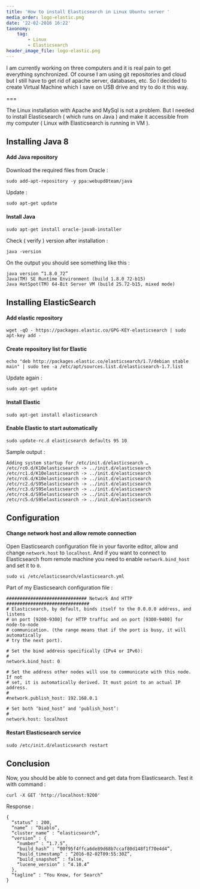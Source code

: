 ```yaml
---
title: 'How to install Elasticsearch in Linux Ubuntu server '
media_order: logo-elastic.png
date: '22-02-2016 16:22'
taxonomy:
    tag:
        - Linux
        - Elasticsearch
header_image_file: logo-elastic.png
---
```


I am currently working on three computers and it is real pain to get everything synchronized. Of course I am using git repositories and cloud but I still have to get rid of apache server, databases, etc. So I decided to create Virtual Machine which I save on USB drive and try to do it this way.

===

The Linux installation with Apache and MySql is not a problem. But I needed to install Elasticsearch ( which runs on Java ) and make it accessible from my computer ( Linux with Elasticsearch is running in VM ).

## Installing Java 8

#### Add Java repository

Download the required files from Oracle :

```
sudo add-apt-repository -y ppa:webupd8team/java
```

Update :

```
sudo apt-get update
```

#### Install Java

```
sudo apt-get install oracle-java8-installer
```

Check ( verify ) version after installation :

```
java -version
```

On the output you should see something like this :

```
java version “1.8.0_72”
Java(TM) SE Runtime Environment (build 1.8.0_72-b15)
Java HotSpot(TM) 64-Bit Server VM (build 25.72-b15, mixed mode)
```

## Installing ElasticSearch

#### Add elastic repository

```
wget -qO - https://packages.elastic.co/GPG-KEY-elasticsearch | sudo apt-key add -
```

#### Create repository list for Elastic

```
echo "deb http://packages.elastic.co/elasticsearch/1.7/debian stable main" | sudo tee -a /etc/apt/sources.list.d/elasticsearch-1.7.list
```

Update again :

```
sudo apt-get update
```

#### Install Elastic

```
sudo apt-get install elasticsearch
```

#### Enable Elastic to start automatically

```
sudo update-rc.d elasticsearch defaults 95 10
```

Sample output :

```
Adding system startup for /etc/init.d/elasticsearch …
/etc/rc0.d/K10elasticsearch -> ../init.d/elasticsearch
/etc/rc1.d/K10elasticsearch -> ../init.d/elasticsearch
/etc/rc6.d/K10elasticsearch -> ../init.d/elasticsearch
/etc/rc2.d/S95elasticsearch -> ../init.d/elasticsearch
/etc/rc3.d/S95elasticsearch -> ../init.d/elasticsearch
/etc/rc4.d/S95elasticsearch -> ../init.d/elasticsearch
/etc/rc5.d/S95elasticsearch -> ../init.d/elasticsearch
```

## Configuration

#### Change network host and allow remote connection

Open Elasticsearch configuration file in your favorite editor, allow and change `network.host` to `localhost`. And if you want to connect to Elasticsearch from remote machine you need to enable `network.bind_host` and set it to `0`.

```
sudo vi /etc/elasticsearch/elasticsearch.yml
```

Part of my Elasticsearch configuration file :

```
############################## Network And HTTP ###############################
# Elasticsearch, by default, binds itself to the 0.0.0.0 address, and listens
# on port [9200-9300] for HTTP traffic and on port [9300-9400] for node-to-node
# communication. (the range means that if the port is busy, it will automatically
# try the next port).

# Set the bind address specifically (IPv4 or IPv6):
#
network.bind_host: 0

# Set the address other nodes will use to communicate with this node. If not
# set, it is automatically derived. It must point to an actual IP address.
#
#network.publish_host: 192.168.0.1

# Set both ‘bind_host’ and ‘publish_host’:
#
network.host: localhost
```

#### Restart Elasticsearch service

```
sudo /etc/init.d/elasticsearch restart
```

## Conclusion

Now, you should be able to connect and get data from Elasticsearch. Test it with command :

```
curl -X GET 'http://localhost:9200'
```

Response :

```
{
  “status” : 200,
  “name” : “Diablo”,
  “cluster_name” : “elasticsearch”,
  “version” : {
    “number” : “1.7.5”,
    “build_hash” : “00f95f4ffca6de89d68b7ccaf80d148f1f70e4d4”,
    “build_timestamp” : “2016-02-02T09:55:30Z”,
    “build_snapshot” : false,
    “lucene_version” : “4.10.4”
  },
  “tagline” : “You Know, for Search”
}
```